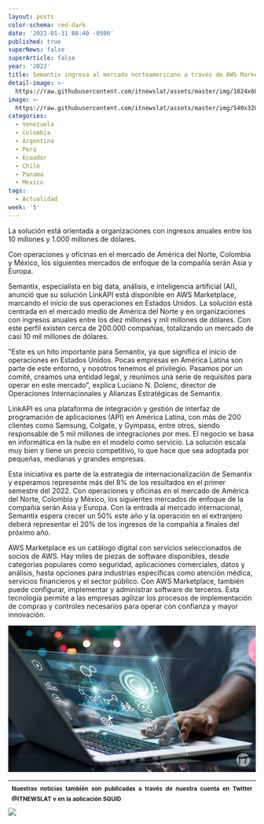 ```yaml
---
layout: posts
color-schema: red-dark
date: '2022-01-31 08:40 -0500'
published: true
superNews: false
superArticle: false
year: '2022'
title: Semantix ingresa al mercado norteamericano a través de AWS Marketplace
detail-image: >-
  https://raw.githubusercontent.com/itnewslat/assets/master/img/1024x680/dashboard-g.jpg
image: >-
  https://raw.githubusercontent.com/itnewslat/assets/master/img/540x320/dashboard-p.jpg
categories:
  - Venezuela
  - Colombia
  - Argentina
  - Perú
  - Ecuador
  - Chile
  - Panama
  - Mexico
tags:
  - Actualidad
week: '5'
---
```

La solución está orientada a organizaciones con ingresos anuales entre los 10 millones y 1.000 millones de dólares.

Con operaciones y oficinas en el mercado de América del Norte, Colombia y México, los siguientes mercados de enfoque de la compañía serán Asia y Europa.

Semantix, especialista en big data, análisis, e inteligencia artificial (AI), anunció que su solución LinkAPI está disponible en AWS Marketplace, marcando el inicio de sus operaciones en Estados Unidos. La solución está centrada en el mercado medio de América del Norte y en organizaciones con ingresos anuales entre los diez millones y mil millones de dólares. Con este perfil existen cerca de 200.000 compañías, totalizando un mercado de casi 10 mil millones de dólares.

"Este es un hito importante para Semantix, ya que significa el inicio de operaciones en Estados Unidos. Pocas empresas en América Latina son parte de este entorno, y nosotros tenemos el privilegio. Pasamos por un comité, creamos una entidad legal, y reunimos una serie de requisitos para operar en este mercado", explica Luciano N. Dolenc, director de Operaciones Internacionales y Alianzas Estratégicas de Semantix.
 
LinkAPI es una plataforma de integración y gestión de interfaz de programación de aplicaciones (API) en América Latina, con más de 200 clientes como Samsung, Colgate, y Gympass, entre otros, siendo responsable de 5 mil millones de integraciones por mes. El negocio se basa en informática en la nube en el modelo como servicio. La solución escala muy bien y tiene un precio competitivo, lo que hace que sea adoptada por pequeñas, medianas y grandes empresas.
 
Esta iniciativa es parte de la estrategia de internacionalización de Semantix y esperamos represente más del 8% de los resultados en el primer semestre del 2022. Con operaciones y oficinas en el mercado de América del Norte, Colombia y México, los siguientes mercados de enfoque de la compañía serán Asia y Europa. Con la entrada al mercado internacional, Semantix espera crecer un 50% este año y la operación en el extranjero deberá representar el 20% de los ingresos de la compañía a finales del próximo año.
 
AWS Marketplace es un catálogo digital con servicios seleccionados de socios de AWS. Hay miles de piezas de software disponibles, desde categorías populares como seguridad, aplicaciones comerciales, datos y análisis, hasta opciones para industrias específicas como atención médica, servicios financieros y el sector público. Con AWS Marketplace, también puede configurar, implementar y administrar software de terceros. Esta tecnología permite a las empresas agilizar los procesos de implementación de compras y controles necesarios para operar con confianza y mayor innovación. 

![](https://raw.githubusercontent.com/itnewslat/assets/master/img/540x320/dashboard-p.jpg)

<table style="height: 42px;" width="569">
<tbody>
<tr>
<td style="text-align: justify;"><sub><strong>Nuestras noticias también son publicadas a través de nuestra cuenta en Twitter <a href="https://twitter.com/itnewslat?lang=es">@ITNEWSLAT</a> y en la aplicación <a href="https://squidapp.co/en/">SQUID</a></strong></sub></td>
</tr>
</tbody>
</table>

<img src="https://tracker.metricool.com/c3po.jpg?hash=56f88a41e39ab42c063cc51676587a04"/>